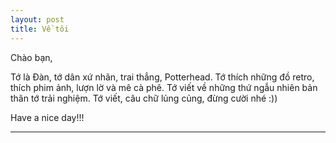 ```yaml
---
layout: post
title: Về tôi 
---
```


Chào bạn, 

Tớ là Đàn, tớ dân xứ nhãn, trai thẳng, Potterhead.
Tớ thích những đồ retro, thích phim ảnh, lượn lờ và mê cà phê.
Tớ viết về những thứ ngẫu nhiên bản thân tớ trải nghiệm.
Tớ viết, câu chữ lủng củng, đừng cười nhé :)) 

Have a nice day!!!



------------------


